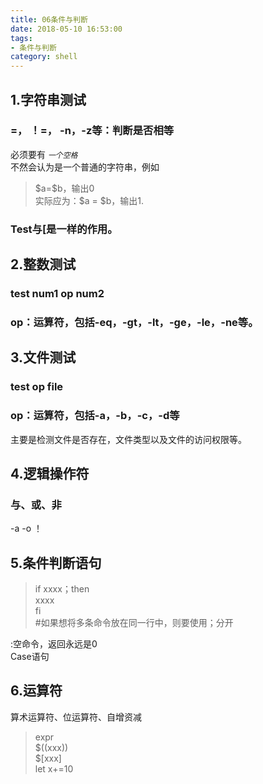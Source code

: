 ```yaml
---
title: 06条件与判断
date: 2018-05-10 16:53:00
tags:
- 条件与判断
category: shell
---
```

## 1.字符串测试  
### =， ！=， -n，-z等：判断是否相等  
必须要有 *`一个空格`*   
不然会认为是一个普通的字符串，例如
>\$a=\$b，输出0  
实际应为：$a = $b，输出1.  

### Test与[是一样的作用。  
## 2.整数测试  
### test num1 op num2
### op：运算符，包括-eq，-gt，-lt，-ge，-le，-ne等。
## 3.文件测试
### test op  file
### op：运算符，包括-a，-b，-c，-d等
主要是检测文件是否存在，文件类型以及文件的访问权限等。
## 4.逻辑操作符
### 与、或、非
-a    -o   ！
## 5.条件判断语句
>if   xxxx；then  
xxxx  
fi  
#如果想将多条命令放在同一行中，则要使用；分开

:空命令，返回永远是0  
Case语句
## 6.运算符
算术运算符、位运算符、自增资减
>expr  
\$((xxx))  
\$[xxx]  
let x+=10
